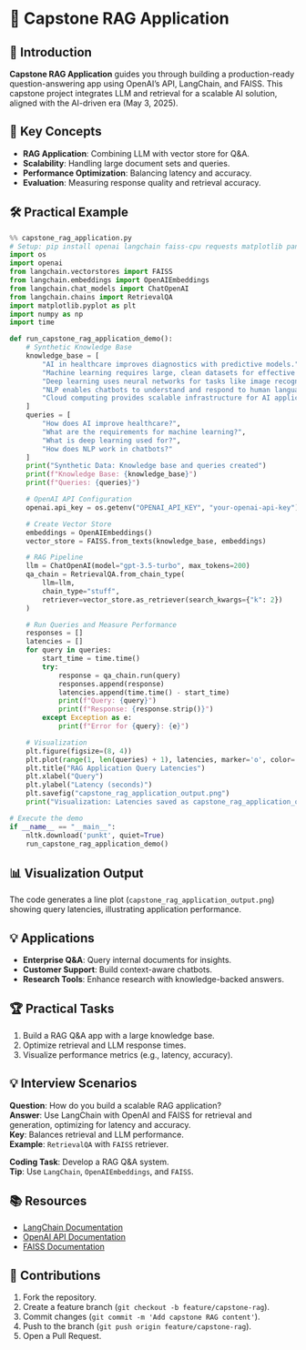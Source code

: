 # 🌟 Capstone RAG Application

## 📖 Introduction

**Capstone RAG Application** guides you through building a production-ready question-answering app using OpenAI’s API, LangChain, and FAISS. This capstone project integrates LLM and retrieval for a scalable AI solution, aligned with the AI-driven era (May 3, 2025).

## 🌟 Key Concepts

- **RAG Application**: Combining LLM with vector store for Q&A.
- **Scalability**: Handling large document sets and queries.
- **Performance Optimization**: Balancing latency and accuracy.
- **Evaluation**: Measuring response quality and retrieval accuracy.

## 🛠️ Practical Example

```python
%% capstone_rag_application.py
# Setup: pip install openai langchain faiss-cpu requests matplotlib pandas nltk
import os
import openai
from langchain.vectorstores import FAISS
from langchain.embeddings import OpenAIEmbeddings
from langchain.chat_models import ChatOpenAI
from langchain.chains import RetrievalQA
import matplotlib.pyplot as plt
import numpy as np
import time

def run_capstone_rag_application_demo():
    # Synthetic Knowledge Base
    knowledge_base = [
        "AI in healthcare improves diagnostics with predictive models.",
        "Machine learning requires large, clean datasets for effective training.",
        "Deep learning uses neural networks for tasks like image recognition.",
        "NLP enables chatbots to understand and respond to human language.",
        "Cloud computing provides scalable infrastructure for AI applications."
    ]
    queries = [
        "How does AI improve healthcare?",
        "What are the requirements for machine learning?",
        "What is deep learning used for?",
        "How does NLP work in chatbots?"
    ]
    print("Synthetic Data: Knowledge base and queries created")
    print(f"Knowledge Base: {knowledge_base}")
    print(f"Queries: {queries}")

    # OpenAI API Configuration
    openai.api_key = os.getenv("OPENAI_API_KEY", "your-openai-api-key")

    # Create Vector Store
    embeddings = OpenAIEmbeddings()
    vector_store = FAISS.from_texts(knowledge_base, embeddings)

    # RAG Pipeline
    llm = ChatOpenAI(model="gpt-3.5-turbo", max_tokens=200)
    qa_chain = RetrievalQA.from_chain_type(
        llm=llm,
        chain_type="stuff",
        retriever=vector_store.as_retriever(search_kwargs={"k": 2})
    )

    # Run Queries and Measure Performance
    responses = []
    latencies = []
    for query in queries:
        start_time = time.time()
        try:
            response = qa_chain.run(query)
            responses.append(response)
            latencies.append(time.time() - start_time)
            print(f"Query: {query}")
            print(f"Response: {response.strip()}")
        except Exception as e:
            print(f"Error for {query}: {e}")

    # Visualization
    plt.figure(figsize=(8, 4))
    plt.plot(range(1, len(queries) + 1), latencies, marker='o', color='blue')
    plt.title("RAG Application Query Latencies")
    plt.xlabel("Query")
    plt.ylabel("Latency (seconds)")
    plt.savefig("capstone_rag_application_output.png")
    print("Visualization: Latencies saved as capstone_rag_application_output.png")

# Execute the demo
if __name__ == "__main__":
    nltk.download('punkt', quiet=True)
    run_capstone_rag_application_demo()
```

## 📊 Visualization Output

The code generates a line plot (`capstone_rag_application_output.png`) showing query latencies, illustrating application performance.

## 💡 Applications

- **Enterprise Q&A**: Query internal documents for insights.
- **Customer Support**: Build context-aware chatbots.
- **Research Tools**: Enhance research with knowledge-backed answers.

## 🏆 Practical Tasks

1. Build a RAG Q&A app with a large knowledge base.
2. Optimize retrieval and LLM response times.
3. Visualize performance metrics (e.g., latency, accuracy).

## 💡 Interview Scenarios

**Question**: How do you build a scalable RAG application?  
**Answer**: Use LangChain with OpenAI and FAISS for retrieval and generation, optimizing for latency and accuracy.  
**Key**: Balances retrieval and LLM performance.  
**Example**: `RetrievalQA` with `FAISS` retriever.

**Coding Task**: Develop a RAG Q&A system.  
**Tip**: Use `LangChain`, `OpenAIEmbeddings`, and `FAISS`.

## 📚 Resources

- [LangChain Documentation](https://python.langchain.com/docs/)
- [OpenAI API Documentation](https://platform.openai.com/docs/)
- [FAISS Documentation](https://github.com/facebookresearch/faiss)

## 🤝 Contributions

1. Fork the repository.
2. Create a feature branch (`git checkout -b feature/capstone-rag`).
3. Commit changes (`git commit -m 'Add capstone RAG content'`).
4. Push to the branch (`git push origin feature/capstone-rag`).
5. Open a Pull Request.